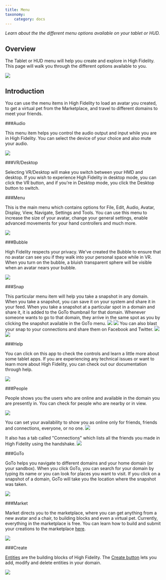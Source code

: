 ```yaml
---
title: Menu
taxonomy:
    category: docs 
---
```


*Learn about the the different menu options available on your tablet or HUD.*

## Overview

The Tablet or HUD menu will help you create and explore in High Fidelity. This page will walk you through the different options available to you. 

![](tablet.PNG)

## Introduction

You can use the menu items in High Fidelity to load an avatar you created, to get a virtual pet from the Marketplace, and travel to different domains to meet your friends. 



###Audio

This menu item helps you control the audio output and input while you are in High Fidelity. You can select the device of your choice and also mute your audio. 

![](audio.PNG)



###VR/Desktop

Selecting VR/Desktop will make you switch between your HMD and desktop. If you wish to experience High Fidelity in desktop mode, you can click the VR button, and if you're in Desktop mode, you click the Desktop button to switch. 



###Menu

This is the main menu which contains options for File, Edit, Audio, Avatar, Display, View, Navigate, Settings and Tools. You can use this menu to increase the size of your avatar, change your general settings, enable advanced movements for your hand controllers and much more. 

![](menu.PNG)

###Bubble

High Fidelity respects your privacy. We've created the Bubble to ensure that no avatar can see you if they walk into your personal space while in VR. When you turn on the bubble, a bluish transparent sphere will be visible when an avatar nears your bubble.

![](bubble.PNG)

###Snap

This particular menu item will help you take a snapshot in any domain. When you take a snapshot, you can save it on your system and share it in your feed. When you take a snapshot at a particular spot in a domain and share it, it is added to the GoTo thumbnail for that domain. Whenever someone wants to go to that domain, they arrive in the same spot as you by clicking the snapshot available in the GoTo menu. 
![](snap-blast.PNG)
![](snap-feed.PNG)
You can also blast your snap to your connections and share them on Facebook and Twitter. 
![](snap-facebook.PNG)
![](snap-twitter.PNG)


###Help

You can click on this app to check the controls and learn a little more about some tablet apps. If you are experiencing any technical issues or want to learn more about High Fidelity, you can check out our documentation through help. 

![](help.PNG)

###People

People shows you the users who are online and available in the domain you are presently in. You can check for people who are nearby or in view. 

![](people.PNG)

You can set your availability to show you as online only for friends, friends and connections, everyone, or no one.
![](people-perm.PNG)

It also has a tab called "Connections" which lists all the friends you made in High Fidelity using the handshake. 
![](connections.PNG)

###GoTo

GoTo helps you navigate to different domains and your home domain (or your sandbox). When you click GoTo, you can search for your domain by typing its name or you can look for places you want to visit. If you click on a snapshot of a domain, GoTo will take you the location where the snapshot was taken. 

![](goto.PNG)

###Market

Market directs you to the marketplace, where you can get anything from a new avatar and a chair, to building blocks and even a virtual pet. Currently, everything in the marketplace is free. You can learn how to build and submit your creations to the marketplace [here](../../marketplace). 

![](marketplace.PNG)

###Create

[Entities](../../entities) are the building blocks of High Fidelity. The [Create button](../../entities/create-mode) lets you add, modify and delete entities in your domain. 



![](create.PNG)
